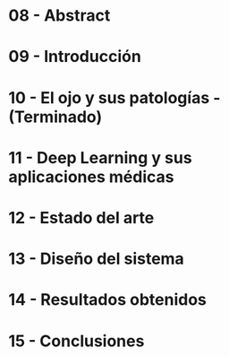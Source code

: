 # 08 - Abstract
# 09 - Introducción
# 10 -  El ojo y sus patologías - (Terminado)
# 11 - Deep Learning y sus aplicaciones médicas
# 12 - Estado del arte
# 13 - Diseño del sistema
# 14 - Resultados obtenidos
# 15 - Conclusiones
